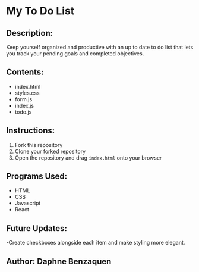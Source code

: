 # My To Do List
## Description:
Keep yourself organized and productive with an up to date to do list that lets you track your pending goals and completed objectives.

## Contents:
- index.html
- styles.css
- form.js
- index.js
- todo.js

## Instructions:
1. Fork this repository
2. Clone your forked repository
3. Open the repository and drag `index.html` onto your browser

## Programs Used:
- HTML
- CSS
- Javascript
- React


## Future Updates:
-Create checkboxes alongside each item and make styling more elegant.

## Author: Daphne Benzaquen
